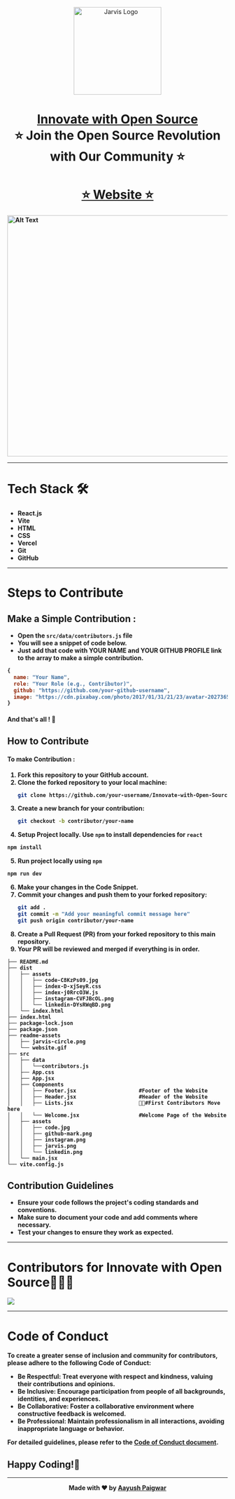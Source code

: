 <p align="center"><img src="https://hacktoberfest.com/_next/static/media/logo-hacktoberfest-11--footer.cc639da3.svg" alt="Jarvis Logo" width="auto" height="200"></p>

<h1 align="center" style="border-bottom: none">
    <b>
        <a href="https://innovate-with-open-soucre.vercel.app/">Innovate with Open Source</a><br>
    </b>
    ⭐️  Join the Open Source Revolution with Our Community ⭐️ <br>
</h1>

<h1 align="center" style="border-bottom: none">
    <b>
        <a href="https://innovate-with-open-soucre.vercel.app/">⭐️ Website ⭐️</a><br>     
</h1>
<img src="https://github.com/jarvis-ghrce/Innovate-with-Open-Soucre/blob/main/readme-assets/website.gif" width="1920" height="550" alt="Alt Text">

---

# Tech Stack 🛠️
- **React.js**
- **Vite**
- **HTML**
- **CSS**
- **Vercel**
- **Git**
- **GitHub**

---

# Steps to Contribute
## Make a Simple Contribution :

- Open the `src/data/contributors.js` file
- You will see a snippet of code below.
- Just add that code with YOUR NAME and YOUR GITHUB PROFILE link to the array to make a simple contribution.

```javascript
{
  name: "Your Name",
  role: "Your Role (e.g., Contributor)",
  github: "https://github.com/your-github-username",
  image: "https://cdn.pixabay.com/photo/2017/01/31/21/23/avatar-2027365_1280.png" // or your image URL
}
```
#### And that's all ! 🚀

## How to Contribute

#### To make Contribution :
1. Fork this repository to your GitHub account.
2. Clone the forked repository to your local machine:
   ```bash
   git clone https://github.com/your-username/Innovate-with-Open-Source.git
   ```
3. Create a new branch for your contribution:
   ```bash
   git checkout -b contributor/your-name
   ```
4. Setup Project locally. Use `npm` to install dependencies for `react`
```bash
npm install
```
5. Run project locally using `npm`
```bash
npm run dev
```
6. Make your changes in the Code Snippet.
7. Commit your changes and push them to your forked repository:
   ```bash
   git add .
   git commit -m "Add your meaningful commit message here"
   git push origin contributor/your-name
   ```
8. Create a Pull Request (PR) from your forked repository to this main repository.
9. Your PR will be reviewed and merged if everything is in order.

```shell
├── README.md
├── dist
│   ├── assets
│   │   ├── code-C8KzPs09.jpg
│   │   ├── index-D-xjSeyR.css
│   │   ├── index-j0RrcO3W.js
│   │   ├── instagram-CVFJBcOL.png
│   │   └── linkedin-DYsRWqBD.png
│   └── index.html
├── index.html
├── package-lock.json
├── package.json
├── readme-assets
│   ├── jarvis-circle.png
│   └── website.gif
├── src
│   ├── data
│   │   └──contributors.js
│   ├── App.css
│   ├── App.jsx
│   ├── Components
│   │   ├── Footer.jsx                    #Footer of the Website
│   │   ├── Header.jsx                    #Header of the Website
│   │   ├── Lists.jsx                     👋🏻#First Contributors Move here
│   │   └── Welcome.jsx                   #Welcome Page of the Website
│   ├── assets
│   │   ├── code.jpg
│   │   ├── github-mark.png
│   │   ├── instagram.png
│   │   ├── jarvis.png
│   │   └── linkedin.png
│   └── main.jsx
└── vite.config.js
```

## Contribution Guidelines

- Ensure your code follows the project's coding standards and conventions.
- Make sure to document your code and add comments where necessary.
- Test your changes to ensure they work as expected.

---

# Contributors for **Innovate with Open Source**🧑🏻‍💻
<a href="https://github.com/jarvis-ghrce/Innovate-with-Open-Soucre/graphs/contributors">
  <img src="https://contrib.rocks/image?repo=jarvis-ghrce/Innovate-with-Open-Soucre" />
</a>

---

# Code of Conduct

To create a greater sense of inclusion and community for contributors, please adhere to the following Code of Conduct:

- **Be Respectful**: Treat everyone with respect and kindness, valuing their contributions and opinions.
- **Be Inclusive**: Encourage participation from people of all backgrounds, identities, and experiences.
- **Be Collaborative**: Foster a collaborative environment where constructive feedback is welcomed.
- **Be Professional**: Maintain professionalism in all interactions, avoiding inappropriate language or behavior.

For detailed guidelines, please refer to the [Code of Conduct document](https://github.com/AayushPaigwar/Innovate-with-Open-Soucre/blob/main/CODE_OF_CONDUCT.md).

## Happy Coding!🚀

---

<div align="center">
  
Made with ❤️ by [Aayush Paigwar](https://github.com/AayushPaigwar)
</div>

